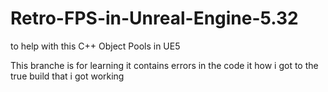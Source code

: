 # Retro-FPS-in-Unreal-Engine-5.32
 to help with this C++ Object Pools in UE5

This branche is for learning it contains errors in the code it how i got to the true build that i got working 
